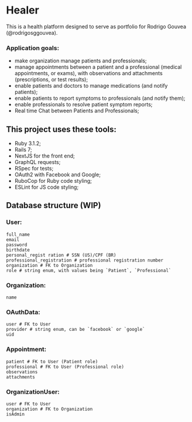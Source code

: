 # Healer

This is a health platform designed to serve as portfolio for Rodrigo Gouvea (@rodrigosggouvea).

### Application goals:
  - make organization manage patients and professionals;
  - manage appointments between a patient and a professional (medical appointments, or exams), with observations and attachments (prescriptions, or test results);
  - enable patients and doctors to manage medications (and notify patients);
  - enable patients to report symptoms to professionals (and notify them);
  - enable professionals to resolve patient symptom reports;
  - Real time Chat between Patients and Professionals;
 

## This project uses these tools:
  - Ruby 3.1.2;
  - Rails 7;
  - NextJS for the front end;
  - GraphQL requests;
  - RSpec for tests;
  - OAuth2 with Facebook and Google;
  - RuboCop for Ruby code styling;
  - ESLint for JS code styling;
 
## Database structure (WIP)

### User:
```
full_name
email
password
birthdate
personal_regist ration # SSN (US)/CPF (BR)
professional_registration # professional registration number
organization # FK to Organization
role # string enum, with values being `Patient`, `Professional`
```

### Organization:
```
name
```

### OAuthData:
```
user # FK to User
provider # string enum, can be `facebook` or `google`
uid
```

### Appointment:
```
patient # FK to User (Patient role)
professional # FK to User (Professional role)
observations
attachments
```

### OrganizationUser:
```
user # FK to User
organization # FK to Organization
isAdmin
```
